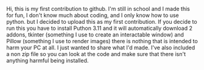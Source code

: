 Hi, this is my first contribution to github.
I'm still in school and I made this for fun, I don't know much about coding, and I only know how to use python. but I decided to upload this as my first contribution. If you decide to run this you have to install Puthon 3.11 and it will automatically download 2 addons, tkinter (something I use  to create an interactable window) and Pillow (something I use to render images) there is nothing that is intended to harm your PC at all. I just wanted to share what I'd made. I've also included a non zip file so you can look at the code and make sure that there isn't anything harmful being installed.
